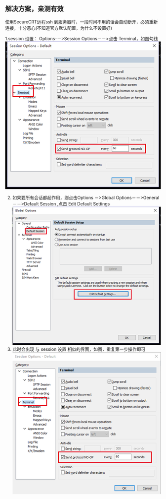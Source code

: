 ## 解决方案，亲测有效
 使用SecureCRT远程ssh 到服务器时，一段时间不用的话会自动断开，必须重新连接，十分恶心(不知道官方默认配置，为什么不设置好) 

1.session 设置： Options-－>Session Options－－>点击 Terminal，如图勾线  
![session重连设置](../assets/SecureCrt1.png)

2. 如果要所有会话都起作用，则点击Options －>Global Options－－>General－－>Default Session ,点击 Edit Default Settings
![Global重连设置1](../assets/SecureCrt2.png)
3. 此时会出现 与 session 设置 相似的界面，如图，重复第一步操作即可
![Global重连设置2](../assets/SecureCrt3.png)